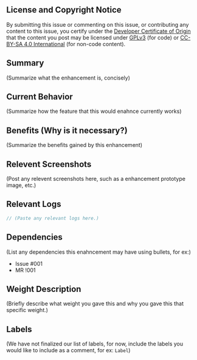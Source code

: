 <!--
Please complete as much of this template as you can when you submit your issue.

This description should be regularly edited to capture the current state
and plan regarding this issue. Use comments to discuss and propose and/or
document changes to this description, labels, etc.
-->

## License and Copyright Notice

By submitting this issue or commenting on this issue, or contributing any content to this issue, you certify under the [Developer Certificate of Origin](https://developercertificate.org/) that the content you post may be licensed under [GPLv3](https://www.gnu.org/licenses/gpl-3.0.en.html) (for code) or [CC-BY-SA 4.0 International](https://creativecommons.org/licenses/by-sa/4.0/) (for non-code content).

## Summary

(Summarize what the enhancement is, concisely)

## Current Behavior

(Summarize how the feature that this would enahnce currently works)

## Benefits (Why is it necessary?)

(Summarize the benefits gained by this enhancement)

## Relevent Screenshots

(Post any relevent screenshots here, such as a enhancement prototype image, etc.)

## Relevant Logs

```java
// (Paste any relevant logs here.)
```

## Dependencies

(List any dependencies this enahncement may have using bullets, for ex:)

- Issue #001
- MR !001

## Weight Description

(Briefly describe what weight you gave this and why you gave this that specific weight.)

## Labels

(We have not finalized our list of labels, for now, include the labels you would like to include as a comment, for ex: `Label`)